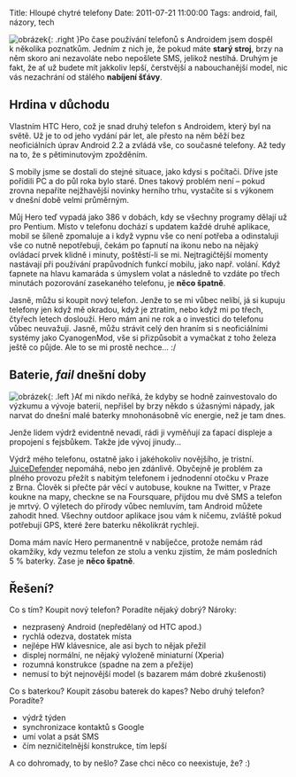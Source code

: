 Title: Hloupé chytré telefony
Date: 2011-07-21 11:00:00
Tags: android, fail, názory, tech

![obrázek]({static}/images/149.jpg){: .right }Po čase používání telefonů s Androidem jsem dospěl k několika poznatkům. Jedním z nich je, že pokud máte **starý stroj**, brzy na něm skoro ani nezavoláte nebo nepošlete SMS, jelikož nestíhá. Druhým je fakt, že ať už budete mít jakkoliv lepší, čerstvější a nabouchanější model, nic vás nezachrání od stálého **nabíjení šťávy**.

## Hrdina v důchodu

Vlastním HTC Hero, což je snad druhý telefon s Androidem, který byl na světě. Už je to od jeho vydání pár let, ale přesto na něm běží bez neoficiálních úprav Android 2.2 a zvládá vše, co současné telefony. Až tedy na to, že s pětiminutovým zpožděním.

S mobily jsme se dostali do stejné situace, jako kdysi s počítači. Dříve jste pořídili PC a do půl roka bylo staré. Dnes takový problém není – pokud zrovna nepaříte nejžhavější novinky herního trhu, vystačíte si s výkonem v dnešní době velmi průměrným.

Můj Hero teď vypadá jako 386 v dobách, kdy se všechny programy dělají už pro Pentium. Místo v telefonu dochází s updatem každé druhé aplikace, mobil se šíleně zpomaluje a i když vypnu vše co není potřeba a odinstaluji vše co nutně nepotřebuji, čekám po ťapnutí na ikonu nebo na nějaký ovládací prvek klidně i minuty, poštěstí-li se mi. Nejtragičtější momenty nastávají při používání prapůvodních funkcí mobilu, jako např. volání. Když ťapnete na hlavu kamaráda s úmyslem volat a následně to vzdáte po třech minutách pozorování zasekaného telefonu, je **něco špatně**.

Jasně, můžu si koupit nový telefon. Jenže to se mi vůbec nelíbí, já si kupuju telefony jen když mě okradou, když je ztratím, nebo když mi po třech, čtyřech letech doslouží. Hero mám ani ne rok a o investici do telefonu vůbec neuvažuji. Jasně, můžu strávit celý den hraním si s neoficiálními systémy jako CyanogenMod, vše si přizpůsobit a vymačkat z toho železa ještě co půjde. Ale to se mi prostě nechce… :/

## Baterie, *fail* dnešní doby

![obrázek]({static}/images/150.jpg){: .left }Ať mi nikdo neříká, že kdyby se hodně zainvestovalo do výzkumu a vývoje baterií, nepřišel by brzy někdo s úžasnými nápady, jak narvat do dnešní malé baterky mnohonásobně víc energie, než je tam dnes.

Jenže lidem výdrž evidentně nevadí, rádi ji vyměňují za ťapací displeje a propojení s fejsbůkem. Takže jde vývoj jinudy…

Výdrž mého telefonu, ostatně jako i jakéhokoliv novějšího, je tristní.
[JuiceDefender](https://market.android.com/details?id=com.latedroid.juicedefender) nepomáhá, nebo jen zdánlivě. Obyčejně je problém za plného provozu přežít s nabitým telefonem i jednodenní otočku v Praze z Brna. Člověk si přečte pár věcí v autobuse, koukne na Twitter, v Praze koukne na mapy, checkne se na Foursquare, přijdou mu dvě SMS a telefon je mrtvý. O výletech do přírody vůbec nemluvím, tam Android můžete zahodit hned. Všechny outdoor aplikace jsou vám k ničemu, zvláště pokud potřebují GPS, které žere baterku několikrát rychleji.

Doma mám navíc Hero permanentně v nabíječce, protože nemám rád okamžiky, kdy vezmu telefon ze stolu a venku zjistím, že mám posledních 5 % baterky. Zase je **něco špatně**.

## Řešení?

Co s tím? Koupit nový telefon? Poradíte nějaký dobrý? Nároky:

-   nezprasený Android (nepředělaný od HTC apod.)
-   rychlá odezva, dostatek místa
-   nejlépe HW klávesnice, ale asi bych to nějak přežil
-   displej normální, ne nějaký vyloženě miniaturní (Xperia)
-   rozumná konstrukce (spadne na zem a přežije)
-   nemusí to být nejnovější model (s bazarem mám dobré zkušenosti)

Co s baterkou? Koupit zásobu baterek do kapes? Nebo druhý telefon? Poradíte?

-   výdrž týden
-   synchronizace kontaktů s Google
-   umí volat a psát SMS
-   čím nezničitelnější konstrukce, tím lepší

A co dohromady, to by nešlo? Zase chci něco co neexistuje, že? :)
